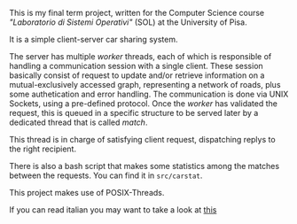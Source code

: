 This is my final term project, written for the Computer Science course _"Laboratorio di Sistemi Operativi"_  (SOL) at the University of Pisa.

It is a simple client-server car sharing system.

The server has multiple _worker_ threads, each of which is responsible of handling a communication 
session with a single client.
These session basically consist of request to update and/or retrieve information on a mutual-exclusively
accessed graph, representing a network of roads, plus some authetication and error handling.
The communication is done via UNIX Sockets, using a pre-defined protocol.
Once the _worker_ has validated the request, this is queued in a specific structure to be served later by a dedicated
thread that is called _match_.

This thread is in charge of satisfying client request, dispatching replys to the right recipient.

There is also a bash script that makes some statistics among the matches between the requests. You can find it in `src/carstat`.

This project makes use of POSIX-Threads.

If you can read italian you may want to take a look at [this](https://www.dropbox.com/s/wtnibuugnq5dgem/SOL.pdf)